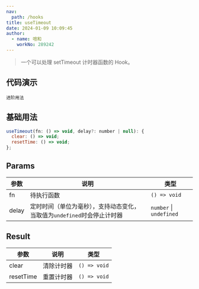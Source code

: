 ```yaml
---
nav:
  path: /hooks
title: useTimeout
date: 2024-01-09 10:09:45
author: 
  - name: 喧和
    workNo: 289242
---
```


> 一个可以处理 setTimeout 计时器函数的 Hook。

## 代码演示

<code src="./demo/index.tsx">进阶用法</code>

## 基础用法
```js
useTimeout(fn: () => void, delay?: number | null): {
  clear: () => void;
  resetTime: () => void;
};
```

## Params
| 参数	 |  说明	|  类型 |
| -------- | ----------- | -------- |
| fn	| 待执行函数	| `() => void` |
| delay |	定时时间（单位为毫秒），支持动态变化，当取值为`undefined`时会停止计时器 |	`number` \| `undefined` |

## Result
| 参数	 |  说明	|  类型 |
| -------- | ----------- | -------- |
| clear	| 清除计时器	| `() => void` |
| resetTime	| 重置计时器	| `() => void` |